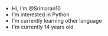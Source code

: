 -  Hi, I’m @Srimaran10
-  I’m interested in Python
-  I’m currently learning other language
-  I'm currently 14 years old
  
 

<!---
Srimaran10/Srimaran10 is a ✨ special ✨ repository because its `README.md` (this file) appears on your GitHub profile.
You can click the Preview link to take a look at your changes.
--->
